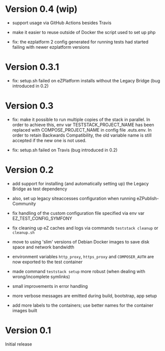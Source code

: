 Version 0.4 (wip)
=================

* support usage via GitHub Actions besides Travis

* make it easier to reuse outside of Docker the script used to set up php

* fix: the ezplatform 2 config generated for running tests had started failing with newer ezplatform versions

Version 0.3.1
=============

* fix: setup.sh failed on eZPlatform installs without the Legacy Bridge (bug introduced in 0.2)

Version 0.3
===========

* fix: make it possible to run multiple copies of the stack in parallel.
  In order to achieve this, env var TESTSTACK_PROJECT_NAME has been replaced with COMPOSE_PROJECT_NAME in config file .euts.env.
  In order to retain Backwards Compatibility, the old variable name is still accepted if the new one is not used.

* fix: setup.sh failed on Travis (bug introduced in 0.2)

Version 0.2
===========

* add support for installing (and automatically setting up) the Legacy Bridge as test dependency

* also, set up legacy siteaccesses configuration when running eZPublish-Community

* fix handling of the custom configuration file specified via env var EZ_TEST_CONFIG_SYMFONY

* fix cleaning up eZ caches and logs via commands `teststack cleanup` or `cleanup.sh`

* move to using 'slim' versions of Debian Docker images to save disk space and network bandwidth

* environment variables `http_proxy`, `https_proxy` and `COMPOSER_AUTH` are now exported to the test container

* made command `teststack setup` more robust (when dealing with wrong/incomplete symlinks)

* small improvements in error handling

* more verbose messages are emitted during build, bootstrap, app setup

* add more labels to the containers; use better names for the container images built

Version 0.1
===========

Initial release
